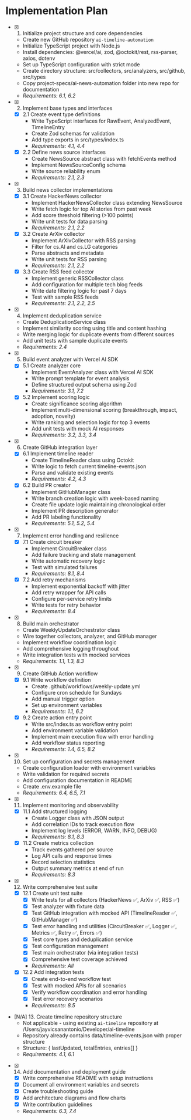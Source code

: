 # Implementation Plan

- [x] 1. Initialize project structure and core dependencies
  - Create new GitHub repository `ai-timeline-automation`
  - Initialize TypeScript project with Node.js
  - Install dependencies: @vercel/ai, zod, @octokit/rest, rss-parser, axios, dotenv
  - Set up TypeScript configuration with strict mode
  - Create directory structure: src/collectors, src/analyzers, src/github, src/types
  - Copy project-specs/ai-news-automation folder into new repo for documentation
  - _Requirements: 6.1, 6.2_

- [x] 2. Implement base types and interfaces
  - [x] 2.1 Create event type definitions
    - Write TypeScript interfaces for RawEvent, AnalyzedEvent, TimelineEntry
    - Create Zod schemas for validation
    - Add type exports in src/types/index.ts
    - _Requirements: 4.1, 4.4_
  - [x] 2.2 Define news source interfaces
    - Create NewsSource abstract class with fetchEvents method
    - Implement NewsSourceConfig schema
    - Write source reliability enum
    - _Requirements: 2.1, 2.3_

- [x] 3. Build news collector implementations
  - [x] 3.1 Create HackerNews collector
    - Implement HackerNewsCollector class extending NewsSource
    - Write fetch logic for top AI stories from past week
    - Add score threshold filtering (>100 points)
    - Write unit tests for data parsing
    - _Requirements: 2.1, 2.2_
  - [x] 3.2 Create ArXiv collector
    - Implement ArXivCollector with RSS parsing
    - Filter for cs.AI and cs.LG categories
    - Parse abstracts and metadata
    - Write unit tests for RSS parsing
    - _Requirements: 2.1, 2.2_
  - [x] 3.3 Create RSS feed collector
    - Implement generic RSSCollector class
    - Add configuration for multiple tech blog feeds
    - Write date filtering logic for past 7 days
    - Test with sample RSS feeds
    - _Requirements: 2.1, 2.2, 2.5_

- [x] 4. Implement deduplication service
  - Create DeduplicationService class
  - Implement similarity scoring using title and content hashing
  - Write merging logic for duplicate events from different sources
  - Add unit tests with sample duplicate events
  - _Requirements: 2.4_

- [x] 5. Build event analyzer with Vercel AI SDK
  - [x] 5.1 Create analyzer core
    - Implement EventAnalyzer class with Vercel AI SDK
    - Write prompt template for event analysis
    - Define structured output schema using Zod
    - _Requirements: 3.1, 7.2_
  - [x] 5.2 Implement scoring logic
    - Create significance scoring algorithm
    - Implement multi-dimensional scoring (breakthrough, impact, adoption, novelty)
    - Write ranking and selection logic for top 3 events
    - Add unit tests with mock AI responses
    - _Requirements: 3.2, 3.3, 3.4_

- [x] 6. Create GitHub integration layer
  - [x] 6.1 Implement timeline reader
    - Create TimelineReader class using Octokit
    - Write logic to fetch current timeline-events.json
    - Parse and validate existing events
    - _Requirements: 4.2, 4.3_
  - [x] 6.2 Build PR creator
    - Implement GitHubManager class
    - Write branch creation logic with week-based naming
    - Create file update logic maintaining chronological order
    - Implement PR description generator
    - Add PR labeling functionality
    - _Requirements: 5.1, 5.2, 5.4_

- [x] 7. Implement error handling and resilience
  - [x] 7.1 Create circuit breaker
    - Implement CircuitBreaker class
    - Add failure tracking and state management
    - Write automatic recovery logic
    - Test with simulated failures
    - _Requirements: 8.1, 8.4_
  - [x] 7.2 Add retry mechanisms
    - Implement exponential backoff with jitter
    - Add retry wrapper for API calls
    - Configure per-service retry limits
    - Write tests for retry behavior
    - _Requirements: 8.4_

- [x] 8. Build main orchestrator
  - Create WeeklyUpdateOrchestrator class
  - Wire together collectors, analyzer, and GitHub manager
  - Implement workflow coordination logic
  - Add comprehensive logging throughout
  - Write integration tests with mocked services
  - _Requirements: 1.1, 1.3, 8.3_

- [x] 9. Create GitHub Action workflow
  - [x] 9.1 Write workflow definition
    - Create .github/workflows/weekly-update.yml
    - Configure cron schedule for Sundays
    - Add manual trigger option
    - Set up environment variables
    - _Requirements: 1.1, 6.2_
  - [x] 9.2 Create action entry point
    - Write src/index.ts as workflow entry point
    - Add environment variable validation
    - Implement main execution flow with error handling
    - Add workflow status reporting
    - _Requirements: 1.4, 6.5, 8.2_

- [x] 10. Set up configuration and secrets management
  - Create configuration loader with environment variables
  - Write validation for required secrets
  - Add configuration documentation in README
  - Create .env.example file
  - _Requirements: 6.4, 6.5, 7.1_

- [x] 11. Implement monitoring and observability
  - [x] 11.1 Add structured logging
    - Create Logger class with JSON output
    - Add correlation IDs to track execution flow
    - Implement log levels (ERROR, WARN, INFO, DEBUG)
    - _Requirements: 8.1, 8.3_
  - [x] 11.2 Create metrics collection
    - Track events gathered per source
    - Log API calls and response times
    - Record selection statistics
    - Output summary metrics at end of run
    - _Requirements: 8.3_

- [x] 12. Write comprehensive test suite
  - [x] 12.1 Create unit test suite
    - [x] Write tests for all collectors (HackerNews ✅, ArXiv ✅, RSS ✅)
    - [x] Test analyzer with fixture data
    - [x] Test GitHub integration with mocked API (TimelineReader ✅, GitHubManager ✅)
    - [x] Test error handling and utilities (CircuitBreaker ✅, Logger ✅, Metrics ✅, Retry ✅, Errors ✅)
    - [x] Test core types and deduplication service
    - [x] Test configuration management
    - [x] Test main orchestrator (via integration tests)
    - [x] Comprehensive test coverage achieved
    - _Requirements: All_
  - [x] 12.2 Add integration tests
    - [x] Create end-to-end workflow test
    - [x] Test with mocked APIs for all scenarios
    - [x] Verify workflow coordination and error handling
    - [x] Test error recovery scenarios
    - _Requirements: 8.5_

- [N/A] 13. Create timeline repository structure
  - Not applicable - using existing `ai-timeline` repository at /Users/jayvicsanantonio/Developer/ai-timeline
  - Repository already contains data/timeline-events.json with proper structure
  - Structure: { lastUpdated, totalEntries, entries[] }
  - _Requirements: 4.1, 6.1_

- [x] 14. Add documentation and deployment guide
  - [x] Write comprehensive README with setup instructions
  - [x] Document all environment variables and secrets
  - [x] Create troubleshooting guide
  - [x] Add architecture diagrams and flow charts
  - [x] Write contribution guidelines
  - _Requirements: 6.3, 7.4_

